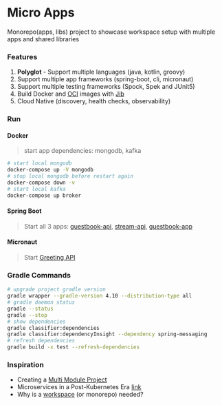 Micro Apps
==========

Monorepo(apps, libs) project to showcase workspace setup with multiple apps and shared libraries

### Features
1. **Polyglot** - Support multiple languages (java, kotlin, groovy)
1. Support multiple app frameworks (spring-boot, cli, micronaut)
2. Support multiple testing frameworks (Spock, Spek and JUnit5) 
3. Build Docker and [OCI](https://github.com/opencontainers/image-spec) images with [Jib](https://github.com/GoogleContainerTools/jib) 
4. Cloud Native (discovery, health checks, observability)


### Run

#### Docker
> start app dependencies: mongodb, kafka 
```bash
# start local mongodb
docker-compose up -V mongodb
# stop local mongodb before restart again
docker-compose down -v
# start local kafka
docker-compose up broker
```

#### Spring Boot
> Start all 3 apps: [guestbook-api](./apps/guestbook-api/), [stream-api](./apps/stream-api/), [guestbook-app](./apps/guestbook-app/) 

#### Micronaut
> Start [Greeting API](./apps/greeting-api/)

### Gradle Commands
```bash
# upgrade project gradle version
gradle wrapper --gradle-version 4.10 --distribution-type all
# gradle daemon status 
gradle --status
gradle --stop
# show dependencies
gradle classifier:dependencies
gradle classifier:dependencyInsight --dependency spring-messaging
# refresh dependencies
gradle build -x test --refresh-dependencies 
```


### Inspiration 
* Creating a [Multi Module Project](https://spring.io/guides/gs/multi-module/)
* Microservices in a Post-Kubernetes Era [link](https://www.infoq.com/articles/microservices-post-kubernetes)
* Why is a [workspace](https://nrwl.io/nx/why-a-workspace) (or monorepo) needed? 
